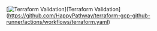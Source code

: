 
[![Terraform Validation](https://github.com/HappyPathway/terraform-gcp-github-runner/actions/workflows/terraform.yaml/badge.svg)](Terraform Validation](https://github.com/HappyPathway/terraform-gcp-github-runner/actions/workflows/terraform.yaml)
